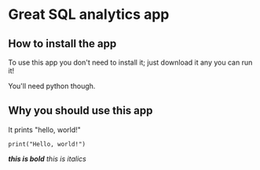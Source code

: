 # Great SQL analytics app

## How to install the app

To use this app you don't need to install it; just download it any you can run it!

You'll need python though.

## Why you should use this app

It prints "hello, world!"

```
print("Hello, world!")
```

***this is bold***
_this is italics_


